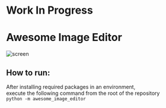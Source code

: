 # Work In Progress
# Awesome Image Editor

![screen](https://raw.githubusercontent.com/iyadahmed/Awesome-Image-Editor-2/master/awesome_screenshot.png)

## How to run:
After installing required packages in an environment,  
execute the following command from the root of the repository  
`python -m awesome_image_editor`
